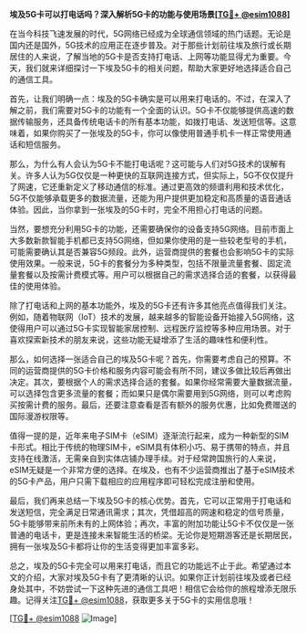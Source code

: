 **埃及5G卡可以打电话吗？深入解析5G卡的功能与使用场景[[TG💪+ @esim1088](https://t.me/s/esim1088)]**

在当今科技飞速发展的时代，5G网络已经成为全球通信领域的热门话题。无论是国内还是国外，5G技术的应用正在逐步普及。对于那些计划前往埃及旅行或长期居住的人来说，了解当地的5G卡是否支持打电话、上网等功能显得尤为重要。今天，我们就来详细探讨一下埃及5G卡的相关问题，帮助大家更好地选择适合自己的通信工具。

首先，让我们明确一点：埃及的5G卡确实是可以用来打电话的。不过，在深入了解之前，我们需要对5G卡的功能有一个全面的认识。5G卡不仅能够提供高速的数据传输服务，还具备传统电话卡的所有基本功能，如拨打电话、发送短信等。这意味着，如果你购买了一张埃及的5G卡，你可以像使用普通手机卡一样正常使用通话和短信服务。

那么，为什么有人会认为5G卡不能打电话呢？这可能与人们对5G技术的误解有关。许多人认为5G仅仅是一种更快的互联网连接方式，但实际上，5G不仅仅提升了网速，它还重新定义了移动通信的标准。通过更高效的频谱利用和技术优化，5G不仅能够承载更多的数据流量，还能为用户提供更加稳定和高质量的语音通话体验。因此，当你拿到一张埃及的5G卡时，完全不用担心打电话的问题。

当然，要想充分利用5G卡的功能，还需要确保你的设备支持5G网络。目前市面上大多数新款智能手机都已支持5G网络，但如果你使用的是一些较老型号的手机，可能需要确认其是否兼容5G频段。此外，运营商提供的套餐也会影响5G卡的实际使用效果。一般来说，5G卡的套餐分为多种类型，包括不限量流量套餐、固定流量套餐以及按需计费模式等。用户可以根据自己的需求选择合适的套餐，以获得最佳的使用体验。

除了打电话和上网的基本功能外，埃及的5G卡还有许多其他亮点值得我们关注。例如，随着物联网（IoT）技术的发展，越来越多的智能设备开始接入5G网络，这使得用户可以通过5G卡实现智能家居控制、远程医疗监控等多种应用场景。对于喜欢探索新技术的朋友来说，这些功能无疑增添了生活的趣味性和便利性。

那么，如何选择一张适合自己的埃及5G卡呢？首先，你需要考虑自己的预算。不同的运营商提供的5G卡价格和服务内容可能会有所不同，建议多做比较后再做出决定。其次，要根据个人的需求选择合适的套餐。如果你经常需要大量数据流量，可以选择包含更多流量的套餐；而如果只是偶尔需要用到5G网络，则可以考虑购买按需计费的服务。最后，还要注意查看是否有额外的服务优惠，比如免费赠送的国际漫游权限等。

值得一提的是，近年来电子SIM卡（eSIM）逐渐流行起来，成为一种新型的SIM卡形式。相比于传统的物理SIM卡，eSIM具有体积小巧、易于携带的特点，并且支持在线激活，无需亲自到实体店铺办理手续。对于经常跨国旅行的人来说，eSIM无疑是一个非常方便的选择。在埃及，也有不少运营商推出了基于eSIM技术的5G卡产品，用户只需下载相应的应用程序即可轻松完成注册和使用。

最后，我们再来总结一下埃及5G卡的核心优势。首先，它可以正常用于打电话和发送短信，完全满足日常通讯需求；其次，凭借超高的网速和稳定的信号质量，5G卡能够带来前所未有的上网体验；再次，丰富的附加功能让5G卡不仅仅是一张普通的电话卡，更是连接未来智能生活的桥梁。无论你是短期游客还是长期居民，拥有一张埃及5G卡都将让你的生活变得更加丰富多彩。

总之，埃及的5G卡完全可以用来打电话，而且它的功能远不止于此。希望通过本文的介绍，大家对埃及5G卡有了更清晰的认识。如果你正计划前往埃及或者已经身处其中，不妨尝试一下这种先进的通信工具吧！相信它会给你的旅程增添无限乐趣。记得关注[TG💪+ @esim1088](https://t.me/s/esim1088)，获取更多关于5G卡的实用信息哦！

[[TG💪+ @esim1088](https://t.me/s/esim1088) ![Image](https://i.postimg.cc/4NQfJmqS/Snipaste-2025-05-13-00-14-12.png)]